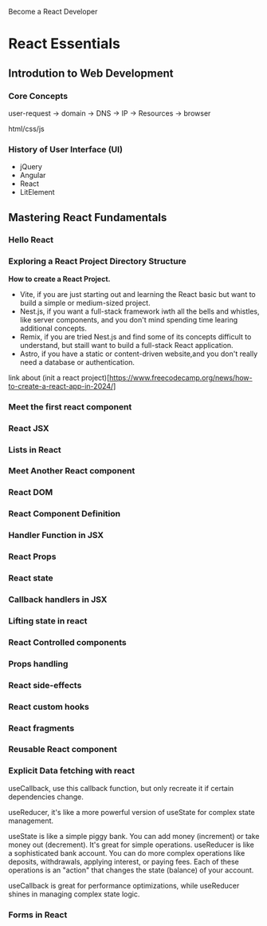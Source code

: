 Become a React Developer

# React Essentials

## Introdution to Web Development

### Core Concepts

user-request -> domain -> DNS -> IP -> Resources -> browser

html/css/js

### History of User Interface (UI)

- jQuery
- Angular
- React
- LitElement


## Mastering React Fundamentals

### Hello React

### Exploring a React Project Directory Structure

**How to create a React Project.**

- Vite, if you are just starting out and learning the React basic but want to build a simple or medium-sized project. 
- Nest.js, if you want a full-stack framework iwth all the bells and whistles, like server components, and you don't mind spending time learing additional concepts.
- Remix, if you are tried Nest.js and find some of its concepts difficult to understand, but staill want to build a full-stack React application.
- Astro, if you have a static or content-driven website,and you don't really need a database or authentication.


link about (init a react project)[https://www.freecodecamp.org/news/how-to-create-a-react-app-in-2024/]

### Meet the first react component

### React JSX

### Lists in React

### Meet Another React component

### React DOM

### React Component Definition

### Handler Function in JSX 

### React Props

### React state

### Callback handlers in JSX

### Lifting state in react

### React Controlled components

### Props handling

### React side-effects

### React custom hooks

### React fragments

### Reusable React component

### Explicit Data fetching with react

useCallback, use this callback function, but only recreate it if certain dependencies change.

useReducer, it's like a more powerful version of useState for complex state management.

useState is like a simple piggy bank. You can add money (increment) or take money out (decrement). It's great for simple operations.
useReducer is like a sophisticated bank account. You can do more complex operations like deposits, withdrawals, applying interest, or paying fees. Each of these operations is an "action" that changes the state (balance) of your account.

useCallback is great for performance optimizations, while useReducer shines in managing complex state logic.

### Forms in React

